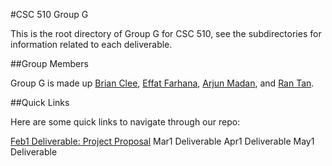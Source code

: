 #CSC 510 Group G

This is the root directory of Group G for CSC 510, see the subdirectories for information related to each deliverable.

##Group Members

Group G is made up [Brian Clee](https://github.com/cleebp), [Effat Farhana](https://github.com/effat), [Arjun Madan](https://github.com/trueblue2704), and [Ran Tan](https://github.com/reachspirit).

##Quick Links

Here are some quick links to navigate through our repo:

[Feb1 Deliverable: Project Proposal](https://github.com/cleebp/csc-510-group-g/blob/master/feb1/report.pdf)
Mar1 Deliverable
Apr1 Deliverable
May1 Deliverable